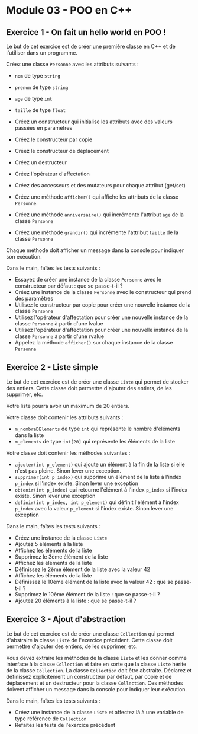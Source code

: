 # Module 03 - POO en C++

## Exercice 1 - On fait un hello world en POO !

Le but de cet exercice est de créer une première classe en C++ et de l'utiliser dans un programme.

Créez une classe `Personne` avec les attributs suivants :

- `nom` de type `string`
- `prenom` de type `string`
- `age` de type `int`
- `taille` de type `float`

- Créez un constructeur qui initialise les attributs avec des valeurs passées en paramètres
- Créez le constructeur par copie
- Créez le constructeur de déplacement
- Créez un destructeur
- Créez l'opérateur d'affectation
- Créez des accesseurs et des mutateurs pour chaque attribut (get/set)
- Créez une méthode `afficher()` qui affiche les attributs de la classe `Personne`.
- Créez une méthode `anniversaire()` qui incrémente l'attribut `age` de la classe `Personne`
- Créez une méthode `grandir()` qui incrémente l'attribut `taille` de la classe `Personne`

Chaque méthode doit afficher un message dans la console pour indiquer son exécution.

Dans le main, faîtes les tests suivants :

- Essayez de créer une instance de la classe `Personne` avec le constructeur par défaut : que se passe-t-il ?
- Créez une instance de la classe `Personne` avec le constructeur qui prend des paramètres
- Utilisez le constructeur par copie pour créer une nouvelle instance de la classe `Personne`
- Utilisez l'opérateur d'affectation pour créer une nouvelle instance de la classe `Personne` à partir d'une lvalue
- Utilisez l'opérateur d'affectation pour créer une nouvelle instance de la classe `Personne` à partir d'une rvalue
- Appelez la méthode `afficher()` sur chaque instance de la classe `Personne`

## Exercice 2 - Liste simple

Le but de cet exercice est de créer une classe `Liste` qui permet de stocker des entiers. Cette classe doit permettre d'ajouter des entiers, de les supprimer, etc.

Votre liste pourra avoir un maximum de 20 entiers.

Votre classe doit contenir les attributs suivants :

- `m_nombreDElements` de type `int` qui représente le nombre d'éléments dans la liste
- `m_elements` de type `int[20]` qui représente les éléments de la liste

Votre classe doit contenir les méthodes suivantes :

- `ajouter(int p_element)` qui ajoute un élément à la fin de la liste si elle n'est pas pleine. Sinon lever une exception.
- `supprimer(int p_index)` qui supprime un élément de la liste à l'index `p_index` si l'index existe. Sinon lever une exception
- `obtenir(int p_index)` qui retourne l'élément à l'index `p_index` si l'index existe. Sinon lever une exception
- `definir(int p_index, int p_element)` qui définit l'élément à l'index `p_index` avec la valeur `p_element` si l'index existe. Sinon lever une exception

Dans le main, faîtes les tests suivants :

- Créez une instance de la classe `Liste`
- Ajoutez 5 éléments à la liste
- Affichez les éléments de la liste
- Supprimez le 3ème élément de la liste
- Affichez les éléments de la liste
- Définissez le 2ème élément de la liste avec la valeur 42
- Affichez les éléments de la liste
- Définissez le 10ème élément de la liste avec la valeur 42 : que se passe-t-il ?
- Supprimez le 10ème élément de la liste : que se passe-t-il ?
- Ajoutez 20 éléments à la liste : que se passe-t-il ?

## Exercice 3 - Ajout d'abstraction

Le but de cet exercice est de créer une classe `Collection` qui permet d'abstraire la classe `Liste` de l'exercice précédent. Cette classe doit permettre d'ajouter des entiers, de les supprimer, etc.

Vous devez extraire les méthodes de la classe `Liste` et les donner comme interface à la classe `Collection` et faire en sorte que la classe `Liste` hérite de la classe `Collection`. La classe `Collection` doit être abstraite. Déclarez et définissez explicitement un constructeur par défaut, par copie et de déplacement et un destructeur pour la classe `Collection`. Ces méthodes doivent afficher un message dans la console pour indiquer leur exécution.

Dans le main, faîtes les tests suivants :

- Créez une instance de la classe `Liste` et affectez là à une variable de type référence de `Collection`
- Refaites les tests de l'exercice précédent
